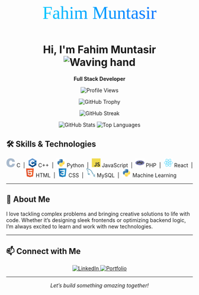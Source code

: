 <!-- Gradient Name SVG -->
<p align="center">
  <svg width="400" height="70">
    <defs>
      <linearGradient id="gradient" x1="0" y1="0" x2="1" y2="0">
        <stop offset="0%" stop-color="#00c6ff"/>
        <stop offset="100%" stop-color="#0072ff"/>
      </linearGradient>
    </defs>
    <text x="50%" y="50%" dominant-baseline="middle" text-anchor="middle" font-size="48" font-family="Verdana" fill="url(#gradient)">
      Fahim Muntasir
    </text>
  </svg>
</p>

<h1 align="center">
  Hi, I'm Fahim Muntasir <img src="https://media.giphy.com/media/hvRJCLFzcasrR4ia7z/giphy.gif" width="36" alt="Waving hand"/>
</h1>

<p align="center">
  <b>Full Stack Developer</b>
</p>

<p align="center">
  <img src="https://komarev.com/ghpvc/?username=fahim-fm&color=blue" alt="Profile Views"/>
</p>

<!-- Trophy showcase -->
<p align="center">
  <img src="https://github-profile-trophy.vercel.app/?username=fahim-fm&theme=algolia&no-frame=true&margin-w=15" alt="GitHub Trophy"/>
</p>



<!-- GitHub Streak & Stats -->
<p align="center">
  <img src="https://github-readme-streak-stats.herokuapp.com/?user=fahim-fm&theme=algolia" alt="GitHub Streak"/>
</p>
<p align="center">
  <img src="https://github-readme-stats.vercel.app/api?username=fahim-fm&show_icons=true&theme=algolia" alt="GitHub Stats"/>
  <img src="https://github-readme-stats.vercel.app/api/top-langs/?username=fahim-fm&layout=compact&theme=algolia" alt="Top Languages"/>
</p>

## 🛠️ Skills & Technologies

<p align="center">
  <img src="https://raw.githubusercontent.com/devicons/devicon/master/icons/c/c-original.svg" width="24" alt="C logo"/> C &nbsp;|&nbsp;
  <img src="https://raw.githubusercontent.com/devicons/devicon/master/icons/cplusplus/cplusplus-original.svg" width="24" alt="C++ logo"/> C++ &nbsp;|&nbsp;
  <img src="https://raw.githubusercontent.com/devicons/devicon/master/icons/python/python-original.svg" width="24" alt="Python logo"/> Python &nbsp;|&nbsp;
  <img src="https://raw.githubusercontent.com/devicons/devicon/master/icons/javascript/javascript-original.svg" width="24" alt="JavaScript logo"/> JavaScript &nbsp;|&nbsp;
  <img src="https://raw.githubusercontent.com/devicons/devicon/master/icons/php/php-original.svg" width="24" alt="PHP logo"/> PHP &nbsp;|&nbsp;
  <img src="https://raw.githubusercontent.com/devicons/devicon/master/icons/react/react-original.svg" width="24" alt="React logo"/> React &nbsp;|&nbsp;
  <img src="https://raw.githubusercontent.com/devicons/devicon/master/icons/html5/html5-original.svg" width="24" alt="HTML logo"/> HTML &nbsp;|&nbsp;
  <img src="https://raw.githubusercontent.com/devicons/devicon/master/icons/css3/css3-original.svg" width="24" alt="CSS logo"/> CSS &nbsp;|&nbsp;
  <img src="https://raw.githubusercontent.com/devicons/devicon/master/icons/mysql/mysql-original.svg" width="24" alt="MySQL logo"/> MySQL &nbsp;|&nbsp;
  <img src="https://raw.githubusercontent.com/devicons/devicon/master/icons/python/python-original.svg" width="24" alt="Python logo"/> Machine Learning
</p>

---

## 🌟 About Me

I love tackling complex problems and bringing creative solutions to life with code. Whether it’s designing sleek frontends or optimizing backend logic, I’m always excited to learn and work with new technologies.

---

## 📫 Connect with Me

<p align="center">
  <a href="https://www.linkedin.com/in/fahim-muntasir-bb9420336/">
    <img src="https://img.shields.io/badge/LinkedIn-blue?logo=linkedin&logoColor=white&style=for-the-badge" alt="LinkedIn">
  </a>
   <a href="https://fahim92.netlify.app/">
    <img src="https://img.shields.io/badge/Portfolio-000000?logo=portfolio&logoColor=white&style=for-the-badge" alt="Portfolio">
  </a>
  <!-- Uncomment and add your handles below if you want more social links -->
  <!--
  <a href="https://twitter.com/yourhandle">
    <img src="https://img.shields.io/badge/Twitter-1DA1F2?logo=twitter&logoColor=white&style=for-the-badge" alt="Twitter">
  </a>
  <a href="https://facebook.com/yourhandle">
    <img src="https://img.shields.io/badge/Facebook-1877F2?logo=facebook&logoColor=white&style=for-the-badge" alt="Facebook">
  </a>
  -->
</p>

---



<p align="center"><i>Let’s build something amazing together!</i></p>

